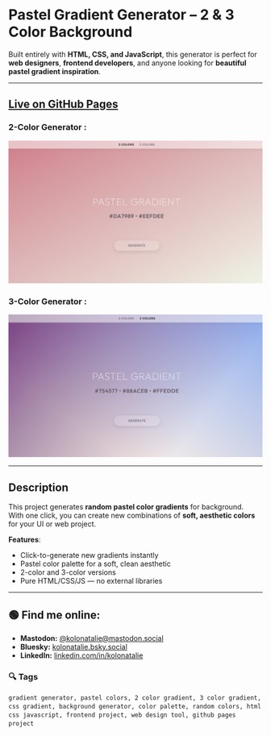 # Pastel Gradient Generator – 2 & 3 Color Background

Built entirely with **HTML, CSS, and JavaScript**, this generator is perfect for **web designers**, **frontend developers**, and anyone looking for **beautiful pastel gradient inspiration**.

---

## **[Live on GitHub Pages](https://kolonatalie.github.io/pastel-gradient-generator/)**
### 2-Color Generator :
[![Website Screenshot](/images/two-colors-screenshot.jpeg)](https://kolonatalie.github.io/pastel-gradient-generator/)
### 3-Color Generator :
[![Website Screenshot](/images/three-colors-screenshot.jpeg)](https://kolonatalie.github.io/pastel-gradient-generator/three.html)

---

## Description
This project generates **random pastel color gradients** for background.  
With one click, you can create new combinations of **soft, aesthetic colors** for your UI or web project.

**Features**:
- Click-to-generate new gradients instantly
- Pastel color palette for a soft, clean aesthetic
- 2-color and 3-color versions
- Pure HTML/CSS/JS — no external libraries

---

## 🟢 Find me online:

- **Mastodon:** [@kolonatalie@mastodon.social](https://mastodon.social/@kolonatalie)
- **Bluesky:** [kolonatalie.bsky.social](https://bsky.app/profile/kolonatalie.bsky.social)
- **LinkedIn:** [linkedin.com/in/kolonatalie](https://www.linkedin.com/in/kolonatalie/)

### 🔍 Tags
``` gradient generator, pastel colors, 2 color gradient, 3 color gradient, css gradient, background generator, color palette, random colors, html css javascript, frontend project, web design tool, github pages project ```